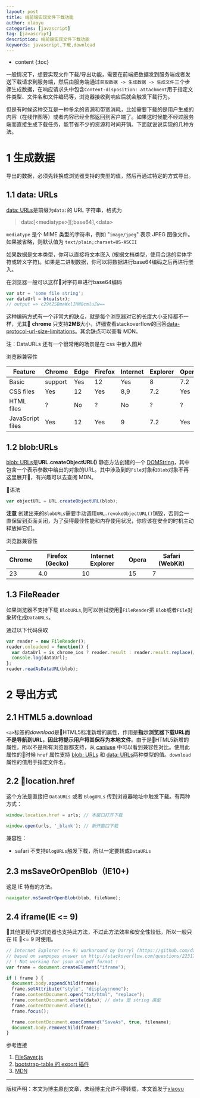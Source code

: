 ```yaml
---
layout: post
title: 纯前端实现文件下载功能
author: xlaoyu
categories: [javascript]
tag: [javascript]
description: 纯前端实现文件下载功能
keywords: javascript,下载,download
---
```


* content
{:toc}

一般情况下，想要实现文件下载/导出功能，需要在前端把数据发到服务端或者发送下载请求到服务端，然后由服务端通过`获取数据 -> 生成数据 -> 生成文件`三个步骤生成数据，在响应请求头中包含`Content-disposition: attachment`用于指定文件类型、文件名和文件编码等，浏览器接收到响应后就会触发下载行为。



但是有时候这种交互是一种多余的资源和带宽消耗，比如需要下载的是用户生成的内容（在线作图等）或者内容已经全部返回到客户端了。如果这时候能不经过服务端而直接生成下载任务，能节省不少的资源和时间开销。下面就说说实现的几种方法。

# 1 生成数据

导出的数据，必须先转换成浏览器支持的类型的值，然后再通过特定的方式导出。

## 1.1 data: URLs

[data: URLs](https://developer.mozilla.org/en-US/docs/Web/API/URL/createObjectURL)是前缀为`data:`的 URL 字符串，格式为

> data:[\<mediatype>][;base64],\<data>

`mediatype` 是个 MIME 类型的字符串，例如 "`image/jpeg`" 表示 JPEG 图像文件。如果被省略，则默认值为 `text/plain;charset=US-ASCII`

如果数据是文本类型，你可以直接将文本嵌入 (根据文档类型，使用合适的实体字符或转义字符)。如果是二进制数据，你可以将数据进行base64编码之后再进行嵌入。

在浏览器一般可以这样对字符串进行base64编码

```js
var str = 'some file string';
var dataUrl = btoa(str);
// output => c29tZSBmaWxlIHN0cmluZw==
```

这种编码方式有一个非常大的缺点，就是每个浏览器对它的长度大小支持都不一样，尤其 **chrome** 只支持**2MB**大小，详细查看stackoverflow的回答[data-protocol-url-size-limitations](https://stackoverflow.com/questions/695151/data-protocol-url-size-limitations)。其余缺点可以查看 MDN。

注：DataURLs 还有一个很常用的场景是在 css 中嵌入图片

浏览器兼容性

| Feature |	Chrome | Edge |	Firefox |	Internet | Explorer | Opera | Safari |
|--|--|--|--|--|--|--|--|
| Basic | support |	Yes |	12 |	Yes |	8 |	7.2 |	Yes |
| CSS files |	Yes |	12 | Yes | 8,9 | 7.2 |Yes |
| HTML files | ? |No | ? |No | ? | ? |
| JavaScript files | Yes | 12 |	Yes | 9 |	7.2 |	Yes


## 1.2 blob:URLs

[blob: URLs](https://developer.mozilla.org/en-US/docs/Web/HTTP/Basics_of_HTTP/Data_URIs)是**URL.createObjectURL()** 静态方法创建的一个 [DOMString](https://developer.mozilla.org/en-US/docs/Web/API/DOMString)，其中包含一个表示参数中给出的对象的URL。其中涉及到的`File`对象和`Blob`对象不再这里展开，有兴趣可以去查阅 MDN。

语法
```js
var objectURL = URL.createObjectURL(blob);
```

**注意**
创建出来的`BlobURLs`需要手动调用`URL.revokeObjectURL()`销毁，否则会一直保留到页面关闭，为了获得最佳性能和内存使用状况，你应该在安全的时机主动释放掉它们。

浏览器兼容性

| Chrome | Firefox (Gecko) | Internet Explorer | Opera |Safari (WebKit) |
|--|--|--|--|--|
| 23 | 4.0 | 10	| 15 | 7 |

## 1.3 FileReader

如果浏览器不支持下载 `BlobURLs`,则可以尝试使用`FileReader`把 `Blob`或者`File`对象转化成`DataURLs`。

通过以下代码获取
```js
var reader = new FileReader();
reader.onloadend = function() {
  var dataUrl = is_chrome_ios ? reader.result : reader.result.replace(/^data:[^;]*;/, 'data:attachment/file;');
  console.log(dataUrl);
};
reader.readAsDataURL(blob);
```

# 2 导出方式

## 2.1 HTML5 a.download

`<a>`标签的*download*是HTML5标准新增的属性，作用是**指示浏览器下载URL而不是导航到URL，因此将提示用户将其保存为本地文件**。由于是HTML5新增的属性，所以不是所有浏览器都支持，从 [caniuse](https://caniuse.com/#search=a.download) 中可以看到兼容性对比。使用此属性的时候 `href` 属性支持 [blob: URLs](https://developer.mozilla.org/en-US/docs/Web/HTTP/Basics_of_HTTP/Data_URIs) 和 [data: URLs](https://developer.mozilla.org/en-US/docs/Web/API/URL/createObjectURL)两种类型的值。`download` 属性的值用于指定文件名。

## 2.2 location.href

这个方法是直接把 `DataURLs` 或者 `BlogURLs` 传到浏览器地址中触发下载。有两种方式：

```js
window.location.href = urls; // 本窗口打开下载

window.open(urls, '_blank'); // 新开窗口下载
```

兼容性：

- safari 不支持`BlogURLs`触发下载，所以一定要转成`DataURLs`


## 2.3 msSaveOrOpenBlob（IE10+)

这是 IE 特有的方法。

```js
navigator.msSaveOrOpenBlob(blob, fileName);
```

## 2.4 iframe(IE <= 9)

其他更现代的浏览器也支持此方法，不过此方法效率和安全性较低，所以一般只在 IE <= 9 时使用。

```js
// Internet Explorer (<= 9) workaround by Darryl (https://github.com/dawiong/tableExport.jquery.plugin)
// based on sampopes answer on http://stackoverflow.com/questions/22317951
// ! Not working for json and pdf format !
var frame = document.createElement("iframe");

if ( frame ) {
  document.body.appendChild(frame);
  frame.setAttribute("style", "display:none");
  frame.contentDocument.open("txt/html", "replace");
  frame.contentDocument.write(data); // data 是 string 类型
  frame.contentDocument.close();
  frame.focus();

  frame.contentDocument.execCommand("SaveAs", true, filename);
  document.body.removeChild(frame);
}
```

参考连接
1. [FileSaver.js](https://github.com/eligrey/FileSaver.js/)
2. [bootstrap-table 的 export 插件](https://github.com/wenzhixin/bootstrap-table/tree/master/src/extensions/export)
3. [MDN](https://developer.mozilla.org/en-US/)

-------------

版权声明：本文为博主原创文章，未经博主允许不得转载，本文首发于[xlaoyu](https://www.xlaoyu.info)